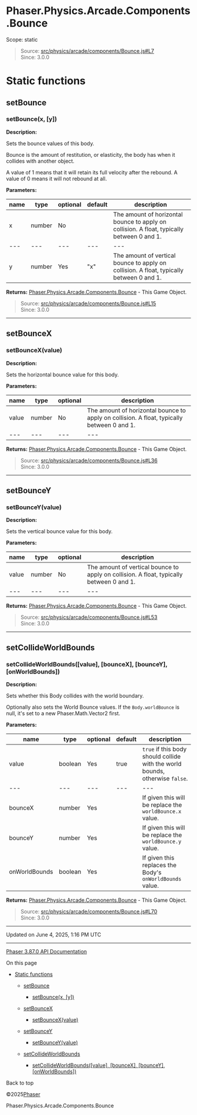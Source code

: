 # Phaser.Physics.Arcade.Components.Bounce

Scope:
static

> Source: [src/physics/arcade/components/Bounce.js#L7](https://github.com/phaserjs/phaser/blob/v3.87.0/src/physics/arcade/components/Bounce.js#L7)  
> Since: 3.0.0

# Static functions

## setBounce

### <instance> setBounce(x, [y])

**Description:**

Sets the bounce values of this body.

Bounce is the amount of restitution, or elasticity, the body has when it collides with another object.

A value of 1 means that it will retain its full velocity after the rebound. A value of 0 means it will not rebound at all.

**Parameters:**

| name | type | optional | default | description |
| --- | --- | --- | --- | --- |
| x | number | No |  | The amount of horizontal bounce to apply on collision. A float, typically between 0 and 1. |
| --- | --- | --- | --- | --- |
| y | number | Yes | "x" | The amount of vertical bounce to apply on collision. A float, typically between 0 and 1. |

**Returns:** [Phaser.Physics.Arcade.Components.Bounce](physics-arcade-components-bounce.md) - This Game Object.

> Source: [src/physics/arcade/components/Bounce.js#L15](https://github.com/phaserjs/phaser/blob/v3.87.0/src/physics/arcade/components/Bounce.js#L15)  
> Since: 3.0.0

---

## setBounceX

### <instance> setBounceX(value)

**Description:**

Sets the horizontal bounce value for this body.

**Parameters:**

| name | type | optional | description |
| --- | --- | --- | --- |
| value | number | No | The amount of horizontal bounce to apply on collision. A float, typically between 0 and 1. |
| --- | --- | --- | --- |

**Returns:** [Phaser.Physics.Arcade.Components.Bounce](physics-arcade-components-bounce.md) - This Game Object.

> Source: [src/physics/arcade/components/Bounce.js#L36](https://github.com/phaserjs/phaser/blob/v3.87.0/src/physics/arcade/components/Bounce.js#L36)  
> Since: 3.0.0

---

## setBounceY

### <instance> setBounceY(value)

**Description:**

Sets the vertical bounce value for this body.

**Parameters:**

| name | type | optional | description |
| --- | --- | --- | --- |
| value | number | No | The amount of vertical bounce to apply on collision. A float, typically between 0 and 1. |
| --- | --- | --- | --- |

**Returns:** [Phaser.Physics.Arcade.Components.Bounce](physics-arcade-components-bounce.md) - This Game Object.

> Source: [src/physics/arcade/components/Bounce.js#L53](https://github.com/phaserjs/phaser/blob/v3.87.0/src/physics/arcade/components/Bounce.js#L53)  
> Since: 3.0.0

---

## setCollideWorldBounds

### <instance> setCollideWorldBounds([value], [bounceX], [bounceY], [onWorldBounds])

**Description:**

Sets whether this Body collides with the world boundary.

Optionally also sets the World Bounce values. If the `Body.worldBounce` is null, it's set to a new Phaser.Math.Vector2 first.

**Parameters:**

| name | type | optional | default | description |
| --- | --- | --- | --- | --- |
| value | boolean | Yes | true | `true` if this body should collide with the world bounds, otherwise `false`. |
| --- | --- | --- | --- | --- |
| bounceX | number | Yes |  | If given this will be replace the `worldBounce.x` value. |
| bounceY | number | Yes |  | If given this will be replace the `worldBounce.y` value. |
| onWorldBounds | boolean | Yes |  | If given this replaces the Body's `onWorldBounds` value. |

**Returns:** [Phaser.Physics.Arcade.Components.Bounce](physics-arcade-components-bounce.md) - This Game Object.

> Source: [src/physics/arcade/components/Bounce.js#L70](https://github.com/phaserjs/phaser/blob/v3.87.0/src/physics/arcade/components/Bounce.js#L70)  
> Since: 3.0.0

---

Updated on June 4, 2025, 1:16 PM UTC

---

[Phaser 3.87.0 API Documentation](../../index.md)

On this page

* [Static functions](#static-functions)

  + [setBounce](#setbounce)

    - [<instance> setBounce(x, [y])](#instance-setbouncex-y)
  + [setBounceX](#setbouncex)

    - [<instance> setBounceX(value)](#instance-setbouncexvalue)
  + [setBounceY](#setbouncey)

    - [<instance> setBounceY(value)](#instance-setbounceyvalue)
  + [setCollideWorldBounds](#setcollideworldbounds)

    - [<instance> setCollideWorldBounds([value], [bounceX], [bounceY], [onWorldBounds])](#instance-setcollideworldboundsvalue-bouncex-bouncey-onworldbounds)

Back to top

©2025[Phaser](https://docs.phaser.io)



Phaser.Physics.Arcade.Components.Bounce